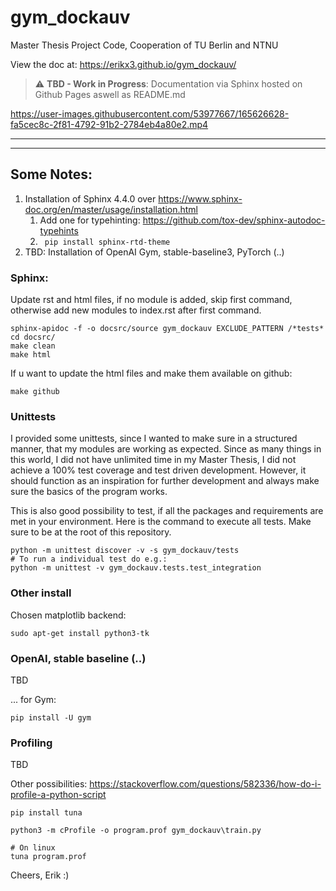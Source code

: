 # gym_dockauv

Master Thesis Project Code, Cooperation of TU Berlin and NTNU

View the doc at: https://erikx3.github.io/gym_dockauv/

> :warning: **TBD - Work in Progress**: Documentation via Sphinx hosted on Github Pages aswell as README.md

https://user-images.githubusercontent.com/53977667/165626628-fa5cec8c-2f81-4792-91b2-2784eb4a80e2.mp4


___
___


## Some Notes:
1. Installation of Sphinx 4.4.0 over https://www.sphinx-doc.org/en/master/usage/installation.html
   1. Add one for typehinting: https://github.com/tox-dev/sphinx-autodoc-typehints
   2. ``` pip install sphinx-rtd-theme```
2. TBD: Installation of OpenAI Gym, stable-baseline3, PyTorch (..) 


### Sphinx:
Update rst and html files, if no module is added, skip first command, otherwise add new modules to index.rst after first command.
```shell
sphinx-apidoc -f -o docsrc/source gym_dockauv EXCLUDE_PATTERN /*tests*
cd docsrc/
make clean
make html
```

If u want to update the html files and make them available on github:
```shell
make github
```


### Unittests

I provided some unittests, since I wanted to make sure in a structured manner, that my modules are working as expected. Since as many things in this world, I did not have unlimited time in my Master Thesis, I did not achieve a 100% test coverage and test driven development. However, it should function as an inspiration for further development and always make sure the basics of the program works.

This is also good possibility to test, if all the packages and requirements are met in your environment.
Here is the command to execute all tests. Make sure to be at the root of this repository.
```shell
python -m unittest discover -v -s gym_dockauv/tests
# To run a individual test do e.g.:
python -m unittest -v gym_dockauv.tests.test_integration
```

### Other install

Chosen matplotlib backend:

```shell
sudo apt-get install python3-tk
```

### OpenAI, stable baseline (..)
TBD

... for Gym:
```shell
pip install -U gym
```

### Profiling
TBD

Other possibilities: https://stackoverflow.com/questions/582336/how-do-i-profile-a-python-script
```shell
pip install tuna

python3 -m cProfile -o program.prof gym_dockauv\train.py

# On linux
tuna program.prof
```


Cheers, Erik :)




